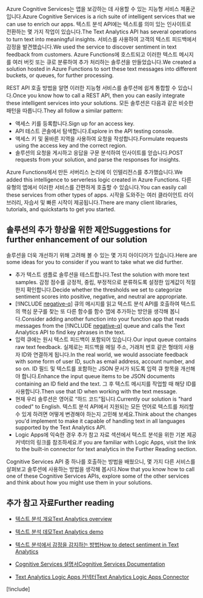 <span data-ttu-id="bd7e5-101">Azure Cognitive Services는 앱을 보강하는 데 사용할 수 있는 지능형 서비스 제품군입니다.</span><span class="sxs-lookup"><span data-stu-id="bd7e5-101">Azure Cognitive Services is a rich suite of intelligent services that we can use to enrich our apps.</span></span> <span data-ttu-id="bd7e5-102">텍스트 분석 API에는 텍스트를 의미 있는 인사이트로 전환하는 몇 가지 작업이 있습니다.</span><span class="sxs-lookup"><span data-stu-id="bd7e5-102">The Text Analytics API has several operations to turn text into meaningful insights.</span></span> <span data-ttu-id="bd7e5-103">서비스를 사용하여 고객의 텍스트 피드백에서 감정을 발견했습니다.</span><span class="sxs-lookup"><span data-stu-id="bd7e5-103">We used the service to discover sentiment in text feedback from customers.</span></span> <span data-ttu-id="bd7e5-104">Azure Functions에 호스트되고 이러한 텍스트 메시지를 여러 버킷 또는 큐로 분류하여 추가 처리하는 솔루션을 만들었습니다.</span><span class="sxs-lookup"><span data-stu-id="bd7e5-104">We created a solution hosted in Azure Functions to sort these text messages into different buckets, or queues, for further processing.</span></span>

<span data-ttu-id="bd7e5-105">REST API 호출 방법을 알면 이러한 지능형 서비스를 솔루션에 쉽게 통합할 수 있습니다.</span><span class="sxs-lookup"><span data-stu-id="bd7e5-105">Once you know how to call a REST API, then you can easily integrate these intelligent services into your solutions.</span></span> <span data-ttu-id="bd7e5-106">모든 솔루션은 다음과 같은 비슷한 패턴을 따릅니다.</span><span class="sxs-lookup"><span data-stu-id="bd7e5-106">They all follow a similar pattern:</span></span>

- <span data-ttu-id="bd7e5-107">액세스 키를 등록합니다.</span><span class="sxs-lookup"><span data-stu-id="bd7e5-107">Sign up for an access key.</span></span>
- <span data-ttu-id="bd7e5-108">API 테스트 콘솔에서 탐색합니다.</span><span class="sxs-lookup"><span data-stu-id="bd7e5-108">Explore in the API testing console.</span></span>
- <span data-ttu-id="bd7e5-109">액세스 키 및 올바른 지역을 사용하여 요청을 작성합니다.</span><span class="sxs-lookup"><span data-stu-id="bd7e5-109">Formulate requests using the access key and the correct region.</span></span>
- <span data-ttu-id="bd7e5-110">솔루션의 요청을 게시하고 응답을 구문 분석하여 인사이트를 얻습니다.</span><span class="sxs-lookup"><span data-stu-id="bd7e5-110">POST requests from your solution, and parse the responses for insights.</span></span>

<span data-ttu-id="bd7e5-111">Azure Functions에서 만든 서버리스 논리에 이 인텔리전스를 추가했습니다.</span><span class="sxs-lookup"><span data-stu-id="bd7e5-111">We added this intelligence to serverless logic created in Azure Functions.</span></span> <span data-ttu-id="bd7e5-112">다른 유형의 앱에서 이러한 서비스를 간편하게 호출할 수 있습니다.</span><span class="sxs-lookup"><span data-stu-id="bd7e5-112">You can easily call these services from other types of apps.</span></span> <span data-ttu-id="bd7e5-113">시작을 도와주는 여러 클라이언트 라이브러리, 자습서 및 빠른 시작이 제공됩니다.</span><span class="sxs-lookup"><span data-stu-id="bd7e5-113">There are many client libraries, tutorials, and quickstarts to get you started.</span></span>

## <a name="suggestions-for-further-enhancement-of-our-solution"></a><span data-ttu-id="bd7e5-114">솔루션의 추가 향상을 위한 제안</span><span class="sxs-lookup"><span data-stu-id="bd7e5-114">Suggestions for further enhancement of our solution</span></span>

<span data-ttu-id="bd7e5-115">솔루션을 더욱 개선하기 위해 고려해 볼 수 있는 몇 가지 아이디어가 있습니다.</span><span class="sxs-lookup"><span data-stu-id="bd7e5-115">Here are some ideas for you to consider if you want to take what we did further.</span></span>

- <span data-ttu-id="bd7e5-116">추가 텍스트 샘플로 솔루션을 테스트합니다.</span><span class="sxs-lookup"><span data-stu-id="bd7e5-116">Test the solution with more text samples.</span></span> <span data-ttu-id="bd7e5-117">감정 점수를 긍정적, 중립, 부정적으로 분류하도록 설정한 임계값이 적절한지 확인합니다.</span><span class="sxs-lookup"><span data-stu-id="bd7e5-117">Decide whether the thresholds we set to categorize sentiment scores into positive, negative, and neutral are appropriate.</span></span>
- <span data-ttu-id="bd7e5-118">[!INCLUDE [negative-q](./q-name-negative.md)] 큐의 메시지를 읽고 텍스트 분석 API를 호출하여 텍스트의 핵심 문구를 찾는 또 다른 함수를 함수 앱에 추가하는 방안을 생각해 봅니다.</span><span class="sxs-lookup"><span data-stu-id="bd7e5-118">Consider adding another function into your function app that reads messages from the [!INCLUDE [negative-q](./q-name-negative.md)] queue and calls the Text Analytics API to find key phrases in the text.</span></span>
- <span data-ttu-id="bd7e5-119">입력 큐에는 원시 텍스트 피드백이 포함되어 있습니다.</span><span class="sxs-lookup"><span data-stu-id="bd7e5-119">Our input queue contains raw text feedback.</span></span> <span data-ttu-id="bd7e5-120">실제로는 피드백을 메일 주소, 거래처 번호 같은 형태의 사용자 ID와 연결하게 됩니다.</span><span class="sxs-lookup"><span data-stu-id="bd7e5-120">In the real world, we would associate feedback with some form of user ID, such as email address, account number, and so on.</span></span> <span data-ttu-id="bd7e5-121">ID 필드 및 텍스트를 포함하는 JSON 문서가 되도록 입력 큐 항목을 개선해야 합니다.</span><span class="sxs-lookup"><span data-stu-id="bd7e5-121">Enhance the input queue items to be JSON documents containing an ID field and the text.</span></span> <span data-ttu-id="bd7e5-122">그 후 텍스트 메시지를 작업할 때 해당 ID를 사용합니다.</span><span class="sxs-lookup"><span data-stu-id="bd7e5-122">Then use that ID when working with the text message.</span></span>
- <span data-ttu-id="bd7e5-123">현재 우리 솔루션은 영어로 “하드 코드”됩니다.</span><span class="sxs-lookup"><span data-stu-id="bd7e5-123">Currently our solution is "hard coded" to English.</span></span> <span data-ttu-id="bd7e5-124">텍스트 분석 API에서 지원되는 모든 언어로 텍스트를 처리할 수 있게 하려면 어떻게 변경해야 하는지 고민해 보세요.</span><span class="sxs-lookup"><span data-stu-id="bd7e5-124">Think about the changes you'd implement to make it capable of handling text in all languages supported by the Text Analytics API.</span></span>
- <span data-ttu-id="bd7e5-125">Logic Apps에 익숙한 경우 추가 참고 자료 섹션에서 텍스트 분석을 위한 기본 제공 커넥터의 링크를 참조하세요.</span><span class="sxs-lookup"><span data-stu-id="bd7e5-125">If you are familiar with Logic Apps, visit the link to the built-in connector for text analytics in the Further Reading section.</span></span>

<span data-ttu-id="bd7e5-126">Cognitive Services API 중 하나를 호출하는 방법을 배웠으니, 몇 가지 다른 서비스를 살펴보고 솔루션에 사용하는 방법을 생각해 봅시다.</span><span class="sxs-lookup"><span data-stu-id="bd7e5-126">Now that you know how to call one of these Cognitive Services APIs, explore some of the other services and think about how you might use them in your solutions.</span></span>

## <a name="further-reading"></a><span data-ttu-id="bd7e5-127">추가 참고 자료</span><span class="sxs-lookup"><span data-stu-id="bd7e5-127">Further reading</span></span>

- [<span data-ttu-id="bd7e5-128">텍스트 분석 개요</span><span class="sxs-lookup"><span data-stu-id="bd7e5-128">Text Analytics overview</span></span>](https://docs.microsoft.com/azure/cognitive-services/text-analytics/overview)
- [<span data-ttu-id="bd7e5-129">텍스트 분석 데모</span><span class="sxs-lookup"><span data-stu-id="bd7e5-129">Text Analytics demo</span></span>](https://azure.microsoft.com/services/cognitive-services/text-analytics/)
- [<span data-ttu-id="bd7e5-130">텍스트 분석에서 감정을 감지하는 방법</span><span class="sxs-lookup"><span data-stu-id="bd7e5-130">How to detect sentiment in Text Analytics</span></span>](https://docs.microsoft.com/azure/cognitive-services/text-analytics/how-tos/text-analytics-how-to-sentiment-analysis)
- [<span data-ttu-id="bd7e5-131">Cognitive Services 설명서</span><span class="sxs-lookup"><span data-stu-id="bd7e5-131">Cognitive Services Documentation</span></span>](https://docs.microsoft.com/azure/cognitive-services/)

- [<span data-ttu-id="bd7e5-132">Text Analytics Logic Apps 커넥터</span><span class="sxs-lookup"><span data-stu-id="bd7e5-132">Text Analytics Logic Apps Connector</span></span>](https://docs.microsoft.com/connectors/cognitiveservicestextanalytics/)

[!include[](../../../includes/azure-sandbox-cleanup.md)]
